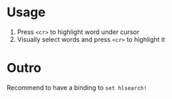 # Usage

1. Press `<cr>` to highlight word under cursor
2. Visually select words and press `<cr>` to highlight it

# Outro

Recommend to have a binding to `set hlsearch!`

